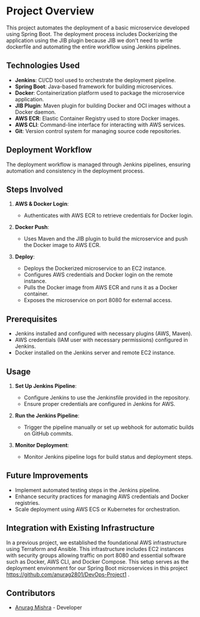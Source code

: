 # Project Overview

This project automates the deployment of a basic microservice developed using Spring Boot. The deployment process includes Dockerizing the application using the JIB plugin because JIB we don't need to wrtie dockerfile and automating the entire workflow using Jenkins pipelines.

## Technologies Used

- **Jenkins**: CI/CD tool used to orchestrate the deployment pipeline.
- **Spring Boot**: Java-based framework for building microservices.
- **Docker**: Containerization platform used to package the microservice application.
- **JIB Plugin**: Maven plugin for building Docker and OCI images without a Docker daemon.
- **AWS ECR**: Elastic Container Registry used to store Docker images.
- **AWS CLI**: Command-line interface for interacting with AWS services.
- **Git**: Version control system for managing source code repositories.

## Deployment Workflow

The deployment workflow is managed through Jenkins pipelines, ensuring automation and consistency in the deployment process.

## Steps Involved

1. **AWS & Docker Login**:
   - Authenticates with AWS ECR to retrieve credentials for Docker login.

2. **Docker Push**:
   - Uses Maven and the JIB plugin to build the microservice and push the Docker image to AWS ECR.

3. **Deploy**:
   - Deploys the Dockerized microservice to an EC2 instance.
   - Configures AWS credentials and Docker login on the remote instance.
   - Pulls the Docker image from AWS ECR and runs it as a Docker container.
   - Exposes the microservice on port 8080 for external access.

## Prerequisites

- Jenkins installed and configured with necessary plugins (AWS, Maven).
- AWS credentials (IAM user with necessary permissions) configured in Jenkins.
- Docker installed on the Jenkins server and remote EC2 instance.

## Usage

1. **Set Up Jenkins Pipeline**:
   - Configure Jenkins to use the Jenkinsfile provided in the repository.
   - Ensure proper credentials are configured in Jenkins for AWS.

2. **Run the Jenkins Pipeline**:
   - Trigger the pipeline manually or set up webhook for automatic builds on GitHub commits.

3. **Monitor Deployment**:
   - Monitor Jenkins pipeline logs for build status and deployment steps.

## Future Improvements

- Implement automated testing steps in the Jenkins pipeline.
- Enhance security practices for managing AWS credentials and Docker registries.
- Scale deployment using AWS ECS or Kubernetes for orchestration.

## Integration with Existing Infrastructure

In a previous project, we established the foundational AWS infrastructure using Terraform and Ansible. This infrastructure includes EC2 instances with security groups allowing traffic on port 8080 and essential software such as Docker, AWS CLI, and Docker Compose. This setup serves as the deployment environment for our Spring Boot microservices in this project https://github.com/anurag2801/DevOps-Project1 .

## Contributors

- [Anurag Mishra](https://github.com/anurag2801) - Developer
